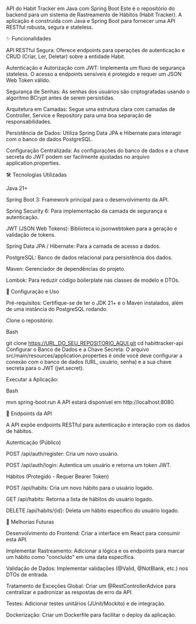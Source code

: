 API do Habit Tracker em Java com Spring Boot
Este é o repositório do backend para um sistema de Rastreamento de Hábitos (Habit Tracker). A aplicação é construída com Java e Spring Boot para fornecer uma API RESTful robusta, segura e stateless.

✨ Funcionalidades

API RESTful Segura: Oferece endpoints para operações de autenticação e CRUD (Criar, Ler, Deletar) sobre a entidade Habit.

Autenticação e Autorização com JWT: Implementa um fluxo de segurança stateless. O acesso a endpoints sensíveis é protegido e requer um JSON Web Token válido.

Segurança de Senhas: As senhas dos usuários são criptografadas usando o algoritmo BCrypt antes de serem persistidas.

Arquitetura em Camadas: Segue uma estrutura clara com camadas de Controller, Service e Repository para uma boa separação de responsabilidades.

Persistência de Dados: Utiliza Spring Data JPA e Hibernate para interagir com o banco de dados PostgreSQL.

Configuração Centralizada: As configurações do banco de dados e a chave secreta do JWT podem ser facilmente ajustadas no arquivo application.properties.

🛠️ Tecnologias Utilizadas

Java 21+

Spring Boot 3: Framework principal para o desenvolvimento da API.

Spring Security 6: Para implementação da camada de segurança e autenticação.

JWT (JSON Web Tokens): Biblioteca io.jsonwebtoken para a geração e validação de tokens.

Spring Data JPA / Hibernate: Para a camada de acesso a dados.

PostgreSQL: Banco de dados relacional para persistência dos dados.

Maven: Gerenciador de dependências do projeto.

Lombok: Para reduzir código boilerplate nas classes de modelo e DTOs.

🚀 Configuração e Uso

Pré-requisitos: Certifique-se de ter o JDK 21+ e o Maven instalados, além de uma instância do PostgreSQL rodando.

Clone o repositório:

Bash

git clone https://URL_DO_SEU_REPOSITORIO_AQUI.git
cd habittracker-api
Configurar o Banco de Dados e a Chave Secreta:
O arquivo src/main/resources/application.properties é onde você deve configurar a conexão com o banco de dados (URL, usuário, senha) e a sua chave secreta para o JWT (jwt.secret).

Executar a Aplicação:

Bash

mvn spring-boot:run
A API estará disponível em http://localhost:8080.

🔑 Endpoints da API

A API expõe endpoints RESTful para autenticação e interação com os dados de hábitos.

Autenticação (Público)

POST /api/auth/register: Cria um novo usuário.

POST /api/auth/login: Autentica um usuário e retorna um token JWT.

Hábitos (Protegido - Requer Bearer Token)

POST /api/habits: Cria um novo hábito para o usuário logado.

GET /api/habits: Retorna a lista de hábitos do usuário logado.

DELETE /api/habits/{id}: Deleta um hábito específico do usuário logado.

🔮 Melhorias Futuras

Desenvolvimento do Frontend: Criar a interface em React para consumir esta API.

Implementar Rastreamento: Adicionar a lógica e os endpoints para marcar um hábito como "concluído" em uma data específica.

Validação de Dados: Implementar validações (@Valid, @NotBlank, etc.) nos DTOs de entrada.

Tratamento de Exceções Global: Criar um @RestControllerAdvice para centralizar e padronizar as respostas de erro da API.

Testes: Adicionar testes unitários (JUnit/Mockito) e de integração.

Dockerização: Criar um Dockerfile para facilitar o deploy da aplicação.